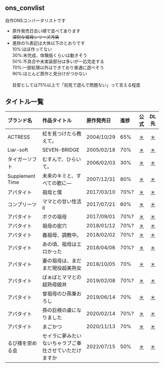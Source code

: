 ## ons_convlist
自作ONSコンバータリストです
 - 原作発売日古い順で並べてあります<br>
   ~~深刻な祖母シリーズ汚染~~
 - 進捗の%表記は大体以下のとおりです<br>
   10%:ほぼ作ってない<br>
   30%:未完成、体験版くらいは動きそう<br>
   50%:不具合や未実装部分は多いが一応完走する<br>
   70%:一部処理以外はできており普通に遊べそう<br>
   90%:ほとんど原作と見分けがつかない<br>
   <br>
   目安としては75%以上で「初見で遊んで問題ない」って言える程度<br>

## タイトル一覧
 | ブランド名 | 作品タイトル | 原作発売日 | 進捗 | 公式 | DL先 | 
 | :- | :- | :- | :- | :-: | :-: | 
 | ACTRESS | 虹を見つけたら教えて。 | 2004/10/29 | 65% | [＊](https://www.actress.ne.jp/products/nijimite/index.html) | [＊](https://github.com/Prince-of-sea/ACTGS2ONS_Actress-Nijimite) | 
 | Liar-soft | SEVEN-BRIDGE | 2005/02/18 | 70% | [＊](https://www.liar.co.jp/seven.html) | [＊](https://github.com/Prince-of-sea/RSC2ONS_Liar-SB) | 
 | タイガーソフト | むすんで、ひらいて。 | 2006/02/03 | 30% | [＊](https://web.archive.org/web/20070306101142fw_/http://www.tiger-soft.com/musunde/index.htm) | [＊](https://github.com/Prince-of-sea/MJO2ONS_Tiger-Musuhira) | 
 | Supplement Time | 未来のキミと、すべての歌に― | 2007/12/31 | 80% | [＊](http://doubleegg.blog89.fc2.com/blog-entry-14.html) | [＊](https://github.com/Prince-of-sea/KIRIKIRI2ONS_ST-miku) | 
 | アパタイト | 祖母と僕 | 2017/03/10 | 70%? | [＊](https://www.appetite-game.com/apt_085.html) | [＊](https://github.com/Prince-of-sea/KIRIKIRI2ONS_APTIT-sobo) | 
 | コンプリーツ | ママとの甘い性活Ⅱ | 2017/07/21 | 60% | [＊](http://www.complets.co.jp/complets/MS2/index.html) | [＊](https://github.com/Prince-of-sea/KIRIKIRI2ONS_COMP-mama2) | 
 | アパタイト | ボクの祖母 | 2017/09/01 | 70%? | [＊](https://www.appetite-game.com/apt_095.html) | [＊](https://github.com/Prince-of-sea/KIRIKIRI2ONS_APTIT-sobo) | 
 | アパタイト | 祖母の密穴 | 2018/01/12 | 70%? | [＊](https://www.appetite-game.com/apt_102.html) | [＊](https://github.com/Prince-of-sea/KIRIKIRI2ONS_APTIT-sobo) | 
 | アパタイト | 義祖母、調教中。 | 2018/02/02 | 70%? | [＊](https://www.appetite-game.com/apt_104.html) | [＊](https://github.com/Prince-of-sea/KIRIKIRI2ONS_APTIT-sobo) | 
 | アパタイト | あの頃、祖母はエロかった | 2018/04/06 | 70%? | [＊](https://www.appetite-game.com/apt_108.html) | [＊](https://github.com/Prince-of-sea/KIRIKIRI2ONS_APTIT-sobo) | 
 | アパタイト | 妻の祖母は、まだまだ現役超美熟女 | 2018/10/05 | 70% | [＊](https://www.appetite-game.com/apt_121.html) | [＊](https://github.com/Prince-of-sea/KIRIKIRI2ONS_APTIT-sobo) | 
 | アパタイト | ばぁばとママとの超熟母娘丼 | 2019/02/08 | 70%? | [＊](https://www.appetite-game.com/apt_130.html) | [＊](https://github.com/Prince-of-sea/KIRIKIRI2ONS_APTIT-sobo) | 
 | アパタイト | 曾祖母のひ孫筆おろし | 2019/06/14 | 70% | [＊](https://www.appetite-game.com/apt_138.html) | [＊](https://github.com/Prince-of-sea/KIRIKIRI2ONS_APTIT-sobo) | 
 | アパタイト | 孫の巨根の虜になりました | 2020/02/14 | 70%? | [＊](https://www.appetite-game.com/apt_155.html) | [＊](https://github.com/Prince-of-sea/KIRIKIRI2ONS_APTIT-sobo) | 
 | アパタイト | まごかつ | 2020/11/13 | 70% | [＊](https://www.appetite-game.com/apt_173.html) | [＊](https://github.com/Prince-of-sea/KIRIKIRI2ONS_APTIT-sobo) | 
 | るび様を崇める会 | セイラに夢みたいないちゃラブご奉仕させていただけますか | 2022/07/15 | 50% | [＊](https://rubisama.com/seira/) | [＊](https://github.com/Prince-of-sea/TYRANO2ONS_Rubisama-seilove/) | 
